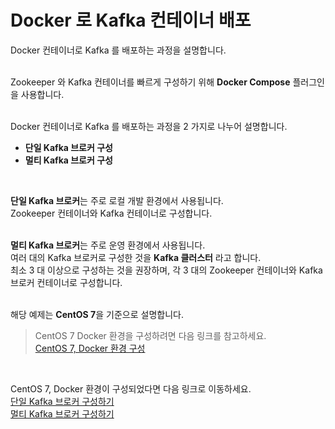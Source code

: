 # Docker 로 Kafka 컨테이너 배포

Docker 컨테이너로 Kafka 를 배포하는 과정을 설명합니다.   
<br />

Zookeeper 와 Kafka 컨테이너를 빠르게 구성하기 위해 **Docker Compose** 플러그인을 사용합니다.   
<br />

Docker 컨테이너로 Kafka 를 배포하는 과정을 2 가지로 나누어 설명합니다.   
- **단일 Kafka 브로커 구성**
- **멀티 Kafka 브로커 구성**
<br />

**단일 Kafka 브로커**는 주로 로컬 개발 환경에서 사용됩니다.   
Zookeeper 컨테이너와 Kafka 컨테이너로 구성합니다.   
<br />

**멀티 Kafka 브로커**는 주로 운영 환경에서 사용됩니다.   
여러 대의 Kafka 브로커로 구성한 것을 **Kafka 클러스터** 라고 합니다.   
최소 3 대 이상으로 구성하는 것을 권장하며, 각 3 대의 Zookeeper 컨테이너와 Kafka 브로커 컨테이너로 구성합니다.   
<br />

해당 예제는 **CentOS 7**을 기준으로 설명합니다.   
> CentOS 7 Docker 환경을 구성하려면 다음 링크를 참고하세요.   
> <a href="">CentOS 7, Docker 환경 구성</a>
<br />

CentOS 7, Docker 환경이 구성되었다면 다음 링크로 이동하세요.   
<a href="https://github.com/jeongwon201/kafka/tree/main/kafka-using-docker/single-node">단일 Kafka 브로커 구성하기</a>   
<a href="https://github.com/jeongwon201/kafka/tree/main/kafka-using-docker/multi-node">멀티 Kafka 브로커 구성하기</a>
